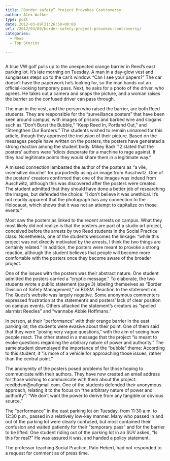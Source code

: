 ```yaml
---
title: “Border safety” Project Provokes Controversy
author: Alex Walker
type: post
date: 2012-03-09T21:26:50+00:00
url: /2012/03/09/border-safety-project-provokes-controversy/
categories:
  - News
  - Top Stories

---
```

<a href="http://www.reedquest.org/2012/03/border-safety-project-provokes-controversy/border-security-slider/" rel="attachment wp-att-1423"><img class="aligncenter size-full wp-image-1423" title="BDSM" src="https://i0.wp.com/www.reedquest.org/wp-content/uploads/2012/03/Border-security-slider.jpg?resize=770%2C430" alt="" data-recalc-dims="1" /></a>

A blue VW golf pulls up to the unexpected orange barrier in Reed’s east parking lot. It’s late morning on Tuesday. A man in a day-glow vest and sunglasses steps up to the car’s window. “Can I see your papers?” The car doesn’t have the paperwork he’s looking for, so the man hands out an official-looking temporary pass. Next, he asks for a photo of the driver, who agrees. He takes out a camera and snaps the picture, and a woman raises the barrier so the confused driver can pass through.

The man in the vest, and the person who raised the barrier, are both Reed students. They are responsible for the “surveillance posters” that have been seen around campus, with images of prisons and barbed wire and slogans such as “Don’t Burst the Bubble,” “Keep Reed In, Portland Out,” and “Strengthen Our Borders.” The students wished to remain unnamed for this article, though they approved the inclusion of their picture. Based on the messages people have written on the posters, the posters have generated a strong reaction among the student body. Mikey Badr ’12 stated that the posters’ authors were “idiots desperate for a machine to rage against. If they had legitimate points they would share them in a legitimate way.”

A missed connection lambasted the author of the posters as “a vile, insensitive douche” for purportedly using an image from Auschwitz. One of the posters’ creators confirmed that one of the images was indeed from Auschwitz, although this was discovered after the posters were created. The student admitted that they should have done a better job of researching the images, but defended the choice: “I don&#8217;t believe it was unethical. It&#8217;s not readily apparent that the photograph has any connection to the Holocaust, which shows that it was not an attempt to capitalize on those events.”

Most saw the posters as linked to the recent arrests on campus. What they most likely did not realize is that the posters are part of a studio art project, conceived before the arrests by two Reed students in the Social Practice class. Nonetheless, one of the students welcomes the linkage: “while this project was not directly motivated by the arrests, I think the two things are certainly related.” In addition, the posters were meant to provoke a strong reaction, although the student believes that people will become more comfortable with the posters once they become aware of the broader project.

One of the issues with the posters was their abstract nature. One student admitted the posters carried a “cryptic message.” To elaborate, the two students wrote a public statement (page 3) labeling themselves as “Border Division of Safety Management,” or BDSM. Reaction to the statement on The Quest’s website was largely negative. Some anonymous commenters expressed frustration at the statement’s and posters’ lack of clear position on campus events. Others attacked the statement’s creators as “spoiled alarmist Reedies” and “wannabe Abbie Hoffmans.”

In person, at their “performance” with their orange barrier in the east parking lot, the students were evasive about their point. One of them said that they were “posing very vague questions,” with the aim of seeing how people react. The other stated in a message that the project “is meant to evoke questions regarding the arbitrary nature of power and authority.” The same student downplayed the importance of the “bubble” theme: According to this student, it “is more of a vehicle for approaching those issues, rather than the central point.”

The anonymity of the posters posed problems for those hoping to communicate with their authors. They have now created an email address for those wishing to communicate with them about the project: &#x72;&#x65;&#x65;&#x64;&#x62;&#x64;&#x73;&#x6d;&#x40;<span class="oe_displaynone">null</span>&#x67;&#x6d;&#x61;&#x69;&#x6c;&#x2e;&#x63;&#x6f;&#x6d;. One of the students defended their anonymous approach, relating it to the focus on “the arbitrary nature of power and authority”: “We don&#8217;t want the power to derive from any tangible or obvious source.”

The “performance” in the east parking lot on Tuesday, from 11:30 a.m. to 12:30 p.m., passed in a relatively low-key manner. Many who passed in and out of the parking lot were clearly confused, but most contained their confusion and waited patiently for their “temporary pass” and for the barrier to be lifted. One student riding out of the parking lot in an SUV asked, “Is this for real?” He was assured it was, and handed a policy statement.

The professor teaching Social Practice, Pato Hebert, had not responded to a request for comment as of press time.
